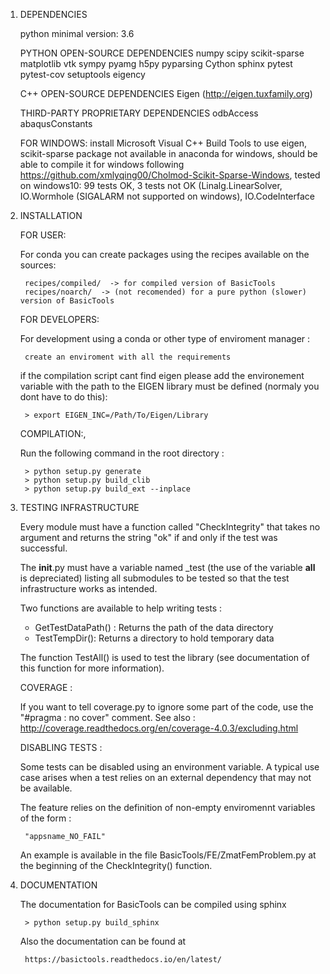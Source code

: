 1) DEPENDENCIES

    python minimal version: 3.6

    PYTHON OPEN-SOURCE DEPENDENCIES
    numpy
    scipy
    scikit-sparse
    matplotlib
    vtk
    sympy
    pyamg
    h5py
    pyparsing
    Cython
    sphinx
    pytest
    pytest-cov
    setuptools
    eigency

    C++ OPEN-SOURCE DEPENDENCIES
    Eigen (http://eigen.tuxfamily.org)

    THIRD-PARTY PROPRIETARY DEPENDENCIES
    odbAccess
    abaqusConstants

    FOR WINDOWS:
      install Microsoft Visual C++ Build Tools to use eigen,
      scikit-sparse package not available in anaconda for windows, should be able to compile it for windows following https://github.com/xmlyqing00/Cholmod-Scikit-Sparse-Windows,
      tested on windows10: 99 tests OK, 3 tests not OK (Linalg.LinearSolver, IO.Wormhole (SIGALARM not supported on windows), IO.CodeInterface



2) INSTALLATION

    FOR USER:

    For conda you can create packages using the recipes available on the sources:

        recipes/compiled/  -> for compiled version of BasicTools
        recipes/noarch/  -> (not recomended) for a pure python (slower) version of BasicTools

    FOR DEVELOPERS:

    For development using a conda or other type of enviroment manager :

        create an enviroment with all the requirements


    if the compilation script cant find eigen please add the environement variable with the path to the EIGEN library must be defined (normaly you dont have to do this):

        > export EIGEN_INC=/Path/To/Eigen/Library

    COMPILATION:,

    Run the following command in the root directory :

        > python setup.py generate
        > python setup.py build_clib
        > python setup.py build_ext --inplace


3) TESTING INFRASTRUCTURE

    Every module must have a function called "CheckIntegrity" that takes no
    argument and returns the string "ok" if and only if the test was successful.

    The __init__.py must have a variable named _test (the use of the variable
    __all__ is depreciated) listing all submodules to be tested so that the test
    infrastructure works as intended.

    Two functions are available to help writing tests :

    -   GetTestDataPath() : Returns the path of the data directory
    -   TestTempDir(): Returns a directory to hold temporary data

    The function TestAll() is used to test the library (see documentation of
    this function for more information).

    COVERAGE :

    If you want to tell coverage.py to ignore some part of the code, use the
    "#pragma : no cover" comment. See also :
    http://coverage.readthedocs.org/en/coverage-4.0.3/excluding.html

    DISABLING TESTS :

    Some tests can be disabled using an environment variable. A typical use
    case arises when a test relies on an external dependency that may not be
    available.

    The feature relies on the definition of non-empty enviromennt variables of
    the form :

        "appsname_NO_FAIL"

    An example is available in the file BasicTools/FE/ZmatFemProblem.py at the
    beginning of the CheckIntegrity() function.

4) DOCUMENTATION

    The documentation for BasicTools can be compiled using sphinx

        > python setup.py build_sphinx

    Also the documentation can be found at

        https://basictools.readthedocs.io/en/latest/